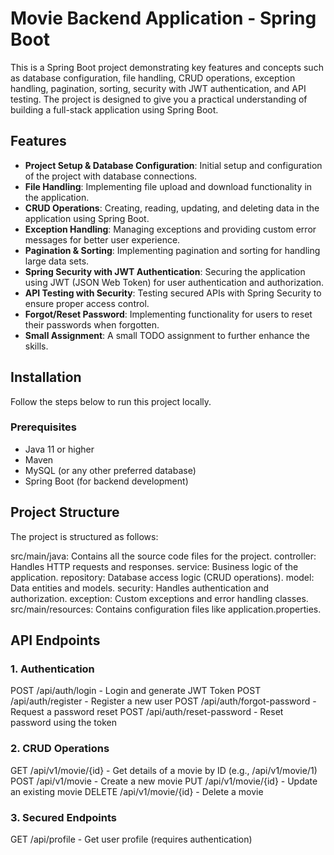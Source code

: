# Movie Backend  Application - Spring Boot

This is a Spring Boot project demonstrating key features and concepts such as database configuration, file handling, CRUD operations, exception handling, pagination, sorting, security with JWT authentication, and API testing. The project is designed to give you a practical understanding of building a full-stack application using Spring Boot.

## Features
- **Project Setup & Database Configuration**: Initial setup and configuration of the project with database connections.
- **File Handling**: Implementing file upload and download functionality in the application.
- **CRUD Operations**: Creating, reading, updating, and deleting data in the application using Spring Boot.
- **Exception Handling**: Managing exceptions and providing custom error messages for better user experience.
- **Pagination & Sorting**: Implementing pagination and sorting for handling large data sets.
- **Spring Security with JWT Authentication**: Securing the application using JWT (JSON Web Token) for user authentication and authorization.
- **API Testing with Security**: Testing secured APIs with Spring Security to ensure proper access control.
- **Forgot/Reset Password**: Implementing functionality for users to reset their passwords when forgotten.
- **Small Assignment**: A small TODO assignment to further enhance the skills.

## Installation

Follow the steps below to run this project locally.

### Prerequisites
- Java 11 or higher
- Maven
- MySQL (or any other preferred database)
- Spring Boot (for backend development)

## Project Structure
The project is structured as follows:

src/main/java: Contains all the source code files for the project.
controller: Handles HTTP requests and responses.
service: Business logic of the application.
repository: Database access logic (CRUD operations).
model: Data entities and models.
security: Handles authentication and authorization.
exception: Custom exceptions and error handling classes.
src/main/resources: Contains configuration files like application.properties.

## API Endpoints
### 1. Authentication
POST /api/auth/login - Login and generate JWT Token
POST /api/auth/register - Register a new user
POST /api/auth/forgot-password - Request a password reset
POST /api/auth/reset-password - Reset password using the token

### 2. CRUD Operations
GET /api/v1/movie/{id} - Get details of a movie by ID (e.g., /api/v1/movie/1)
POST /api/v1/movie - Create a new movie
PUT /api/v1/movie/{id} - Update an existing movie
DELETE /api/v1/movie/{id} - Delete a movie

### 3. Secured Endpoints
GET /api/profile - Get user profile (requires authentication)



